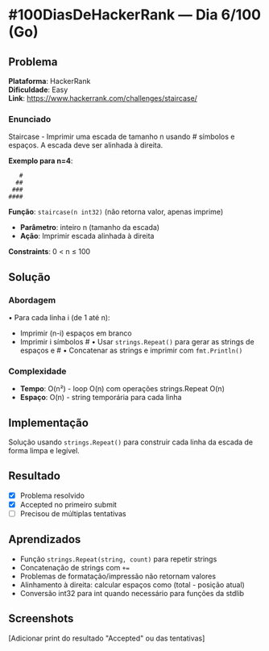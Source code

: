 # #100DiasDeHackerRank — Dia 6/100 (Go)

## Problema

**Plataforma**: HackerRank  
**Dificuldade**: Easy  
**Link**: https://www.hackerrank.com/challenges/staircase/

### Enunciado

Staircase - Imprimir uma escada de tamanho n usando # símbolos e espaços. A escada deve ser alinhada à direita.

**Exemplo para n=4**:
```
   #
  ##
 ###
####
```

**Função**: `staircase(n int32)` (não retorna valor, apenas imprime)
- **Parâmetro**: inteiro n (tamanho da escada)
- **Ação**: Imprimir escada alinhada à direita

**Constraints**: 0 < n ≤ 100

## Solução

### Abordagem

• Para cada linha i (de 1 até n):
  - Imprimir (n-i) espaços em branco
  - Imprimir i símbolos #
• Usar `strings.Repeat()` para gerar as strings de espaços e #
• Concatenar as strings e imprimir com `fmt.Println()`

### Complexidade

- **Tempo**: O(n²) - loop O(n) com operações strings.Repeat O(n)
- **Espaço**: O(n) - string temporária para cada linha

## Implementação

Solução usando `strings.Repeat()` para construir cada linha da escada de forma limpa e legível.

## Resultado

- [x] Problema resolvido
- [x] Accepted no primeiro submit
- [ ] Precisou de múltiplas tentativas

## Aprendizados

- Função `strings.Repeat(string, count)` para repetir strings
- Concatenação de strings com `+=`
- Problemas de formatação/impressão não retornam valores
- Alinhamento à direita: calcular espaços como (total - posição atual)
- Conversão int32 para int quando necessário para funções da stdlib

## Screenshots

[Adicionar print do resultado "Accepted" ou das tentativas]
